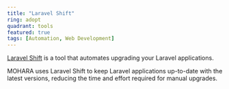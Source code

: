```yaml
---
title: "Laravel Shift"
ring: adopt
quadrant: tools
featured: true
tags: [Automation, Web Development]
---
```


[Laravel Shift](https://laravelshift.com/) is a tool that automates upgrading your Laravel applications.

MOHARA uses Laravel Shift to keep Laravel applications up-to-date with the latest versions, reducing the time and effort required for manual upgrades.
